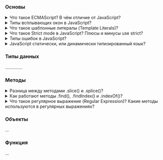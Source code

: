 ### Основы 

<details>
<summary> Что такое ECMAScript? В чём отличие от JavaScript? </summary>

ECMAscript - спецификация языка программирование, в котором содержатся правила, сведения и рекомендации, которые
должны соблюдаться скриптовым языки , чтобы он считался совместивым с EcmaScript. А JS одна из версий скриптового языка. EcmaScript6

</details>

<details>
<summary> Типы всплывающих окон в JavaScript?</summary>

alert - выводить информацию во всплывающем окне;
confirm - спрашивать соглашение во всплывающем окне; подтвердить по ОК или Отмену
prompt - всплывающем окно, где просят написать что-то в инпут поле

</details>

<details>
<summary>Что такое шаблонные литералы (Template Literals)? </summary>

Шаблонные литаралы - это обратные кавычки, внутри обратные кавычек мы можем с помощью знака доллара и фигурными скобками (${выражение}).

</details>

<details>
<summary> Что такое Strict mode в JavaScript? Плюсы и минусы use strict? </summary>

</details>

<details>
<summary> Типы ошибок в JavaScript? </summary>

SyntaxError - синтаксическая ошибка возникает когда мы написали неправильно какое-то слово: reutrn
RefferenceError - возникает когда js не может найти какую-то ссылку в которой мы пытаемся получить доступ. Например хотим определенную переменную найти а его нет
TypeError - возникает когда мы хотим методы определенных типов преобразовать на типов у которого этого метода нет.

</details>


<details>
<summary> JavaScript статически, или динамически типизированный язык? </summary>

Динамически типизированный язык, так как происходит автоматическое преобразование типов

</details>

### Типы данных


..............

### Методы 
<details>
<summary>  Разница между методами .slice() и .splice()? </summary>

Array.splice изменяет исходный массив и возвращает массив, содержащий удаленные элементы.
Array.slice не изменяет исходный массив. Он просто возвращает новый массив элементов, который является подмножеством исходного массива.

</details>

<details>
<summary> Как работают методы .find(), .findIndex() и .indexOf()? </summary>

Метод массива find() вернёт первый найденный в массиве элемент, который подходит под условие
Метод findIndex() возвращает индекс первого найденного в массиве элемента, который подходит под условие
Метод .indexOf() - вернётся индекс первого найденного элемента или -1, если ничего не нашлось

</details>


<details>
<summary> Что такое регулярное выражение (Regular Expression)? Какие методы используются в регулярных выражениях? </summary>

С помощью регулярок можно найти и заменить текст.

</details>


### Объекты

...

### Функция

...
